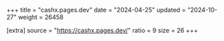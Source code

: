 +++
title = "cashx.pages.dev"
date = "2024-04-25"
updated = "2024-10-27"
weight = 26458

[extra]
source = "https://cashx.pages.dev/"
ratio = 9
size = 26
+++
